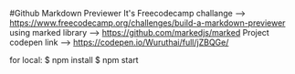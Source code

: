 #Github Markdown Previewer
It's Freecodecamp challange --> https://www.freecodecamp.org/challenges/build-a-markdown-previewer
using marked library --> https://github.com/markedjs/marked
Project codepen link --> https://codepen.io/Wuruthai/full/jZBQGe/

for local:
$ npm install
$ npm start



